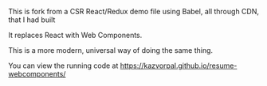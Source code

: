 This is fork from a CSR React/Redux demo file using Babel, all through CDN, that I had built

It replaces React with Web Components.

This is a more modern, universal way of doing the same thing.

You can view the running code at https://kazvorpal.github.io/resume-webcomponents/

